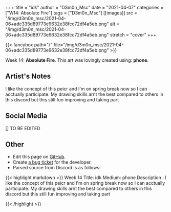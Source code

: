 +++
title =       "idk"
author =      "D3m0n_Msc"
date =        "2021-04-07"
categories =  ["W14: Absolute Fire"]
tags =        ["D3m0n_Msc"]
[[images]]
                      src = "/img/d3m0n_msc/2021-04-06+adc335d89773e9632e38fcc72df4a5eb.png"
                      alt = "/img/d3m0n_msc/2021-04-06+adc335d89773e9632e38fcc72df4a5eb.png"
                      stretch = "cover"
+++


{{< fancybox path="/" file="/img/d3m0n_msc/2021-04-06+adc335d89773e9632e38fcc72df4a5eb.png" >}}


Week 14: **Absolute Fire**. This art was lovingly created using: **phone**.

## Artist's Notes

I like the concept of this peicr and I'm on spring break now so I can acctually participate.
My drawing skills arnt the best compared to others in this discord but this still fun improving and taking part

## Social Media

[] TO BE EDITED

## Other

- Edit this page on [GitHub](https://github.com/teaminkling/web-refresh/edit/main/blog/content/blog/d3m0n_msc-week-14-d670.md).
- Create [a bug ticket](https://github.com/teaminkling/web-refresh/issues/new?assignees=&labels=bug&template=problem-report.md&title=) for the developer.
- Parsed source from Discord is as follows:

{{< highlight markdown >}}
Week 14
Title: idk
Medium: phone
Description : I like the concept of this peicr and I'm on spring break now so I can acctually participate.
My drawing skills arnt the best compared to others in this discord but this still fun improving and taking part


{{< /highlight >}}